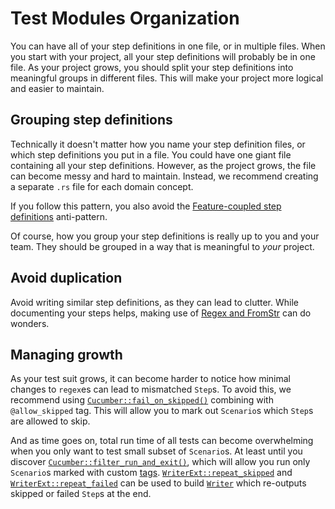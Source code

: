 # Test Modules Organization

You can have all of your step definitions in one file, or in multiple files. When you start with your project, all your step definitions will probably be in one file. As your project grows, you should split your step definitions into meaningful groups in different files. This will make your project more logical and easier to maintain.

## Grouping step definitions

Technically it doesn't matter how you name your step definition files, or which step definitions you put in a file. You could have one giant file containing all your step definitions. However, as the project grows, the file can become messy and hard to maintain. Instead, we recommend creating a separate `.rs` file for each domain concept.

If you follow this pattern, you also avoid the [Feature-coupled step definitions](https://cucumberio/docs/guides/anti-patterns/#feature-coupled-step-definitions) anti-pattern.

Of course, how you group your step definitions is really up to you and your team. They should be grouped in a way that is meaningful to _your_ project.

## Avoid duplication

Avoid writing similar step definitions, as they can lead to clutter. While documenting your steps helps, making use of [Regex and FromStr](Features.md#combining-regex-and-fromstr) can do wonders.

## Managing growth

As your test suit grows, it can become harder to notice how minimal changes to `regex`es can lead to mismatched `Step`s. To avoid this, we recommend using [`Cucumber::fail_on_skipped()`](https://docs.rs/cucumber/*/cucumber/struct.Cucumber.html#method.fail_on_skipped) combining with `@allow_skipped` tag. This will allow you to mark out `Scenario`s which `Step`s are allowed to skip.

And as time goes on, total run time of all tests can become overwhelming when you only want to test small subset of `Scenario`s. At least until you discover [`Cucumber::filter_run_and_exit()`](https://docs.rs/cucumber/*/cucumber/struct.Cucumber.html#method.filter_run_and_exit), which will allow you run only `Scenario`s marked with custom [tags](https://cucumber.io/docs/cucumber/api/#tags). [`WriterExt::repeat_skipped`](https://docs.rs/cucumber/*/cucumber/trait.WriterExt.html#tymethod.repeat_skipped) and [`WriterExt::repeat_failed`](https://docs.rs/cucumber/*/cucumber/trait.WriterExt.html#tymethod.repeat_failed) can be used to build [`Writer`](https://docs.rs/cucumber/*/cucumber/trait.Writer.html) which re-outputs skipped or failed `Step`s at the end.
